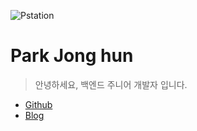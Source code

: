 ![Pstation](https://github.com/pkjohn91/pkjohn91.github.io/assets/78454742/f967fe12-ca57-428d-8951-5fac521d5132)
# Park Jong hun
> 안녕하세요, 백엔드 주니어 개발자 입니다.
- [Github](https://github.com/pkjohn91)
- [Blog](https://made-wep-society-by-john.tistory.com)

